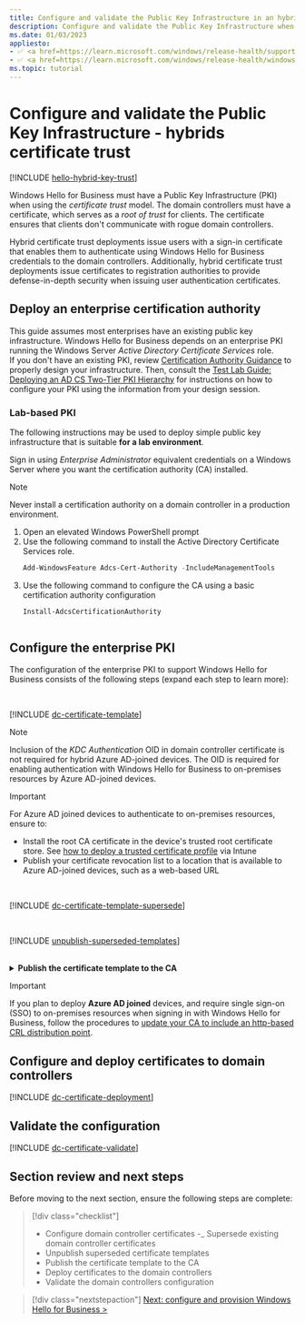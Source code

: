 ```yaml
---
title: Configure and validate the Public Key Infrastructure in an hybrid certificate trust model
description: Configure and validate the Public Key Infrastructure when deploying Windows Hello for Business in a hybrid certificate trust model.
ms.date: 01/03/2023
appliesto: 
- ✅ <a href=https://learn.microsoft.com/windows/release-health/supported-versions-windows-client target=_blank>Windows 10 and later</a>
- ✅ <a href=https://learn.microsoft.com/windows/release-health/windows-server-release-info target=_blank>Windows Server 2016 and later</a>
ms.topic: tutorial
---
```

# Configure and validate the Public Key Infrastructure - hybrids certificate trust

[!INCLUDE [hello-hybrid-key-trust](./includes/hello-on-premises-cert-trust.md)]

Windows Hello for Business must have a Public Key Infrastructure (PKI) when using the *certificate trust* model. The domain controllers must have a certificate, which serves as a *root of trust* for clients. The certificate ensures that clients don't communicate with rogue domain controllers.

Hybrid certificate trust deployments issue users with a sign-in certificate that enables them to authenticate using Windows Hello for Business credentials to the domain controllers. Additionally, hybrid certificate trust deployments issue certificates to registration authorities to provide defense-in-depth security when issuing user authentication certificates.

## Deploy an enterprise certification authority

This guide assumes most enterprises have an existing public key infrastructure. Windows Hello for Business depends on an enterprise PKI running the Windows Server *Active Directory Certificate Services* role.\
If you don't have an existing PKI, review [Certification Authority Guidance][PREV-1] to properly design your infrastructure. Then, consult the [Test Lab Guide: Deploying an AD CS Two-Tier PKI Hierarchy][PREV-2] for instructions on how to configure your PKI using the information from your design session.

### Lab-based PKI

The following instructions may be used to deploy simple public key infrastructure that is suitable **for a lab environment**.

Sign in using *Enterprise Administrator* equivalent credentials on a Windows Server where you want the certification authority (CA) installed.

>[!NOTE]
>Never install a certification authority on a domain controller in a production environment.

1. Open an elevated Windows PowerShell prompt
1. Use the following command to install the Active Directory Certificate Services role.
    ```PowerShell
    Add-WindowsFeature Adcs-Cert-Authority -IncludeManagementTools
    ```
3. Use the following command to configure the CA using a basic certification authority configuration
    ```PowerShell
    Install-AdcsCertificationAuthority
    ```
    ```

## Configure the enterprise PKI

The configuration of the enterprise PKI to support Windows Hello for Business consists of the following steps (expand each step to learn more):

<br>

[!INCLUDE [dc-certificate-template](includes/dc-certificate-template.md)]

> [!NOTE]
> Inclusion of the *KDC Authentication* OID in domain controller certificate is not required for hybrid Azure AD-joined devices. The OID is required for enabling authentication with Windows Hello for Business to on-premises resources by Azure AD-joined devices.

> [!IMPORTANT]
> For Azure AD joined devices to authenticate to on-premises resources, ensure to:
> - Install the root CA certificate in the device's trusted root certificate store. See [how to deploy a trusted certificate profile](/mem/intune/protect/certificates-trusted-root#to-create-a-trusted-certificate-profile) via Intune
> - Publish your certificate revocation list to a location that is available to Azure AD-joined devices, such as a web-based URL

<br>

[!INCLUDE [dc-certificate-template-supersede](includes/dc-certificate-supersede.md)]

<br>

[!INCLUDE [unpublish-superseded-templates](includes/unpublish-superseded-templates.md)]

<br>
<details>

<summary><b>Publish the certificate template to the CA</b></summary>

A certification authority can only issue certificates for certificate templates that are published to it. If you have more than one CA, and you want more CAs to issue certificates based on the certificate template, then you must publish the certificate template to them.

Sign in to the CA or management workstations with **Enterprise Admin** equivalent credentials.

1. Open the **Certification Authority** management console
1. Expand the parent node from the navigation pane
1. Select **Certificate Templates** in the navigation pane
1. Right-click the **Certificate Templates** node. Select **New > Certificate Template to issue**
1. In the **Enable Certificates Templates** window, select the *Domain Controller Authentication (Kerberos)* template you created in the previous steps > select **OK**
1. Close the console

</details>

> [!IMPORTANT]
> If you plan to deploy **Azure AD joined** devices, and require single sign-on (SSO) to on-premises resources when signing in with Windows Hello for Business, follow the procedures to [update your CA to include an http-based CRL distribution point](hello-hybrid-aadj-sso.md).

## Configure and deploy certificates to domain controllers

[!INCLUDE [dc-certificate-deployment](includes/dc-certificate-deployment.md)]

## Validate the configuration

[!INCLUDE [dc-certificate-validate](includes/dc-certificate-validate.md)]

## Section review and next steps

Before moving to the next section, ensure the following steps are complete:

> [!div class="checklist"]
> - Configure domain controller certificates
> -_ Supersede existing domain controller certificates
> - Unpublish superseded certificate templates
> - Publish the certificate template to the CA
> - Deploy certificates to the domain controllers
> - Validate the domain controllers configuration

> [!div class="nextstepaction"]
> [Next: configure and provision Windows Hello for Business >](hello-hybrid-cert-trust-provision.md)

<!--links-->
[SERV-1]: /troubleshoot/windows-server/windows-security/requirements-domain-controller
[PREV-1]: /previous-versions/windows/it-pro/windows-server-2012-R2-and-2012/hh831574(v=ws.11)
[PREV-2]: /previous-versions/windows/it-pro/windows-server-2012-R2-and-2012/hh831348(v=ws.11)